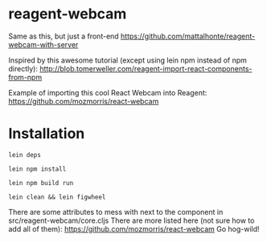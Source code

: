 # reagent-webcam

Same as this, but just a front-end https://github.com/mattalhonte/reagent-webcam-with-server

Inspired by this awesome tutorial (except using lein npm instead of npm directly): http://blob.tomerweller.com/reagent-import-react-components-from-npm

Example of importing this cool React Webcam into Reagent: https://github.com/mozmorris/react-webcam



# Installation
`lein deps`

`lein npm install`

`lein npm build run`

`lein clean && lein figwheel`


There are some attributes to mess with next to the component in src/reagent-webcam/core.cljs
There are more listed here (not sure how to add all of them): https://github.com/mozmorris/react-webcam
Go hog-wild!
